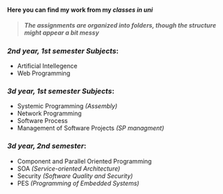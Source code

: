 #### Here you can find my work from my ***classes in uni***
>##### The assignments are organized into folders, though the structure might appear a bit messy

### ***2nd year, 1st semester Subjects***:
- Artificial Intellegence
- Web Programming

### ***3d year, 1st semester Subjects***:
- Systemic Programming *(Assembly)*
- Network Programming
- Software Process
- Management of Software Projects *(SP managment)*

### ***3d year, 2nd semester***:
- Component and Parallel Oriented Programming
- SOA *(Service-oriented Architecture)*
- Security *(Software Quality and Security)*
- PES *(Programming of Embedded Systems)*
